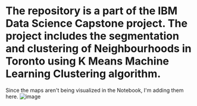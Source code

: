 # The repository is a part of the IBM Data Science Capstone project. The project includes the segmentation and clustering of Neighbourhoods in Toronto using K Means Machine Learning Clustering algorithm.
Since the maps aren't being visualized in the Notebook, I'm adding them here. 
![image](https://user-images.githubusercontent.com/82934191/128114235-009f24da-6dbf-45b1-83e4-df8ad864f827.png)
